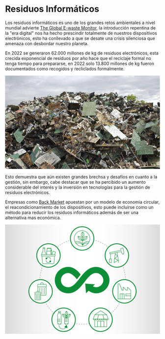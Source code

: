 
# Residuos Informáticos

Los residuos informáticos es uno de los grandes retos ambientales a nivel mundial advierte [The Global E-waste Monitor](https://www.itu.int/en/ITU-D/Environment/Pages/Publications/The-Global-E-waste-Monitor-2024.aspx), la introducción repentina de la "era digital" nos ha hecho prescindir totalmente de nuestros dispositivos electrónicos, esto ha conllevado a que se desate una crisis silenciosa que amenaza con desbordar nuestro planeta.

En 2022 se generaron 62.000 millones de kg de residuos electrónicos, esta crecida exponencial de residuos por año hace que el reciclaje formal no tenga tiempo para prepararse, en 2022 solo 13.800 millones de kg fueron documentados como recogidos y recliclados formalmente.


![img3](img/img3.jpg)


Esto demuestra que aún existen grandes brechsa y desafíos en cuanto a la gestión, sin embargo, cabe destacar que se ha percibido un aumento considerable del interés y la inversión en tecnologías para la gestión de residuos electrónicos.

Empresas como [Back Market](https://www.backmarket.es/es-es) apuestan por un modelo de economia circular, el reacondicionamiento de los dispositivos, esto puede incluirse como un método para reducir los residuos informáticos además de ser una alternativa mas económica.

![img4](img/img4.png)
